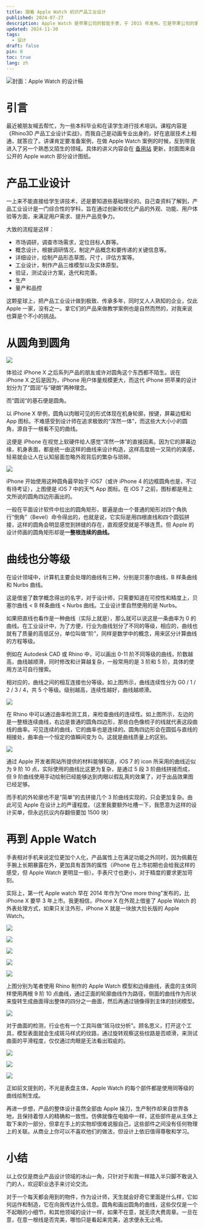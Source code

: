 ```yaml
---
title: 跟着 Apple Watch 初识产品工业设计
published: 2024-07-27
description: Apple Watch 是苹果公司的智能手表，于 2015 年发布。它是苹果公司的第一个智能手表，也是苹果公司的第一个智能产品。
updated: 2024-11-30
tags:
  - 设计
draft: false
pin: 0
toc: true
lang: zh
---
```


![封面：Apple Watch 的设计稿](./_images/跟着%20Apple%20Watch%20初识产品工业设计-1754584361183.webp)

# 引言

最近被朋友喊去帮忙，为一些本科毕业和在读学生进行技术培训。课程内容是《Rhino3D 产品工业设计实战》，而我自己是动画专业出身的，好在底层技术上相通，就答应了。讲课肯定要准备案例，在做 Apple Watch 案例的时候，反到带我进入了另一个熟悉又陌生的领域。具体的讲义内容会在 [备用站](https://cgartlab.super.site/) 更新，封面图来自公开的 Apple watch 部分设计图纸。

# 产品工业设计

一上来不能直接给学生讲技术，还是要知道些基础理论的。自己查资料了解到，产品工业设计是一门综合性的学科，旨在通过创新和优化产品的外观、功能、用户体验等方面，来满足用户需求、提升产品竞争力。

大致的流程是这样：

- 市场调研，调查市场需求，定位目标人群等。
- 概念设计，根据调研情况，制定产品概念和要传递的关键信息等。
- 详细设计，绘制产品形态草图，尺寸，评估方案等。
- 工业设计，制作产品三维模型以及实体原型。
- 验证，测试设计方案，迭代和完善。
- 生产
- 量产和品控

这颗星球上，把产品工业设计做到极致、传承多年，同时又人人熟知的企业，仅此 Apple 一家，没有之一。拿它们的产品来做教学案例也是自然而然的，对我来说也算是个不小的挑战。

# 从圆角到圆角

![](./_images/跟着%20Apple%20Watch%20初识产品工业设计-1754584421352.webp)

体验过 iPhone X 之后系列产品的朋友或许对圆角这个东西都不陌生。说在 iPhone X 之后是因为，iPhone 用户体量规模更大，而这代 iPhone 把苹果的设计划分为了“圆润”与“硬朗”两种理念。

而“圆润”的基石便是圆角。

以 iPhone X 举例，圆角以肉眼可见的形式体现在机身轮廓，按键，屏幕边框和 App 图标。不难感受到设计师在追求极致的“浑然一体”，而这些大大小小的圆角，源自于一根看不见的曲线。

这便是 iPhone 在视觉上软硬件给人感觉“浑然一体”的直接因素。因为它的屏幕边缘，机身表面，都是统一由这样的曲线来设计构造，这样高度统一又简约的美感，轻易就会让人在认知层面忽略外观背后的繁杂与琐碎。

![](./_images/跟着%20Apple%20Watch%20初识产品工业设计-1754584430047.webp)

iPhone 开始使用这种圆角最早始于 iOS7（或许 iPhone 4 的边框圆角也是，不过有待考证），上图便是 iOS 7 中的天气 App 图标。在 iOS 7 之前，图标都是用上文所说的圆角四边形画出的。

一般在平面设计软件中拉出的圆角矩形，普遍是由一个普通的矩形对四个角执行“倒角”（Bevel）命令得出的，也就是说，它实际是用四根直线和四个圆弧拼接，这样的圆角会明显感觉到拼缝的存在，直观感受就是不够连贯。但 Apple 的设计师画的圆角矩形却是**一整根连续的曲线。**

# 曲线也分等级

在设计领域中，计算机主要会处理的曲线有三种，分别是贝塞尔曲线，B 样条曲线和 Nurbs 曲线。

这是借鉴了数学概念得出的名字，对于设计师，只需要知道在可控性和精度上，贝塞尔曲线 < B 样条曲线 < Nurbs 曲线。工业设计里自然使用的是 Nurbs。

如果把直线也看作是一种曲线（实际上就是），那么就可以说这是一条曲率为 0 的曲线。在工业设计中，为了方便，行业为曲线划分了不同的等级，相应的，曲线也就有了质量的高低区分，单位叫做“阶”，同样是数学中的概念，用来区分计算曲线的方程等级。

例如在 Autodesk CAD 或 Rhino 中，可以画出 0-11 阶不同等级的曲线，阶数越高，曲线越顺滑，同时修改和计算越复杂，一般常用的是 3 阶和 5 阶，具体的使用方法可自行搜索。

相对应的，曲线之间的相互连接也分等级。如上图所示，曲线连续性分为 G0 / 1 / 2 / 3 / 4，共 5 个等级。级别越高，连续性越好，曲线越顺滑。

![](./_images/跟着%20Apple%20Watch%20初识产品工业设计-1754584440396.webp)

在 Rhino 中可以通过曲率检测工具，来检查曲线的连续性。如上图所示，左边的是一整根连续曲线，右边是普通的圆角四边形，那些白色像梳子的线就代表这段曲线的曲率。可见连续的曲线，它的曲率也是连续的。圆角四边形会在圆弧与直线的相接处，曲率由一个恒定的值瞬间变为 0。这就是曲线质量上的区别。

![](./_images/跟着%20Apple%20Watch%20初识产品工业设计-1754584451863.webp)

通过 Apple 开发者网站所提供的材料能够知道，iOS 7 的 icon 所采用的曲线近似为 9 阶 10 点，实际使用的曲线比这更为复杂，是通过 5 段 3 阶曲线拼接而成，但 9 阶曲线使用手动绘制已经能够达到肉眼以假乱真的效果了，对于出品效果图已经足够。

而手机的外轮廓也不是“简单”的去拼接几个 3 阶曲线实现的，只会更加复杂。由此可见 Apple 在设计上的严谨程度。（这里我要额外吐槽一下，我愿意为这样的设计买单，但永远抗议内存翻倍要加 1500 块）

# 再到 Apple Watch

手表相对手机来说定位更加个人化，产品属性上在满足功能之外同时，因为佩戴在手腕上长期暴露在外，更加具有首饰的属性（iPhone 在上市初期也会给我这样的感受，但 Apple Watch 更明显一些）。手表尺寸也更小，对于精度的要求更加苛刻。

实际上，第一代 Apple watch 早在 2014 年作为“One more thing”发布的，比 iPhone X 要早 3 年上市。我更相信，iPhone X 在外观上借鉴了 Apple Watch 的外表处理方式，如果只关注外形，iPhone X 就是一块放大拉长版的 Apple Watch。

![](./_images/跟着%20Apple%20Watch%20初识产品工业设计-1754584478541.webp)

![](./_images/跟着%20Apple%20Watch%20初识产品工业设计-1754584485426.webp)

![](./_images/跟着%20Apple%20Watch%20初识产品工业设计-1754584496686.webp)

![](./_images/跟着%20Apple%20Watch%20初识产品工业设计-1754584503733.webp)

![](./_images/跟着%20Apple%20Watch%20初识产品工业设计-1754584510143.webp)

上图分别为笔者使用 Rhino 制作的 Apple Watch 模型和边缘曲线，表盘的主体同样使用两根 9 阶 10 点曲线，通过正面的轮廓曲线作为路径，侧面的曲线作为形状来旋转生成曲面得出整体的四分之一曲面，然后再通过镜像得到主体的封闭模型。

![](./_images/跟着%20Apple%20Watch%20初识产品工业设计-1754584544835.gif)

对于曲面的检测，行业也有一个工具叫做“斑马纹分析”。顾名思义，打开这个工具，模型表面就会生成斑马样式的纹路，通过旋转观察这些纹路是否顺滑，来测试曲面的平滑程度，仅仅通过肉眼是无法看出瑕疵的。

![](./_images/跟着%20Apple%20Watch%20初识产品工业设计-1754584558898.webp)

![](./_images/跟着%20Apple%20Watch%20初识产品工业设计-1754584566691.webp)

![](./_images/跟着%20Apple%20Watch%20初识产品工业设计-1754584573918.webp)

正如前文提到的，不光是表盘主体，Apple Watch 的每个部件都是使用同等级的曲线绘制生成。

再进一步想，产品的整体设计虽然全部由 Apple 操刀，生产制作却来自世界各地，且保持着惊人的精确和一致性。仿佛就像在电脑中一样，这些部件是从主体上取下来的一部分，但拿在手上的实物却很难说服自己，这些部件之间没有任何物理上的关联。从商业上你可以不喜欢他们的做法，但设计上依旧值得尊敬和学习。

# 小结

以上仅仅是商业产品设计领域的冰山一角，只针对于和我一样踏入半只脚不敢说入门的人，欢迎职业选手来讨论交流。

对于一个每天都会用到的物件，作为设计师，天生就会好奇它里面是什么样，它如何运作和制造，它在向我传达什么信息。圆角和画出圆角的曲线，这些仅仅是一个不起眼的小细节，和其他领域的设计一样，如果不在意，就无须大费周章。一旦在意，在意一根线是否完美，哪怕只是看起来完美，追求便永无止境。
